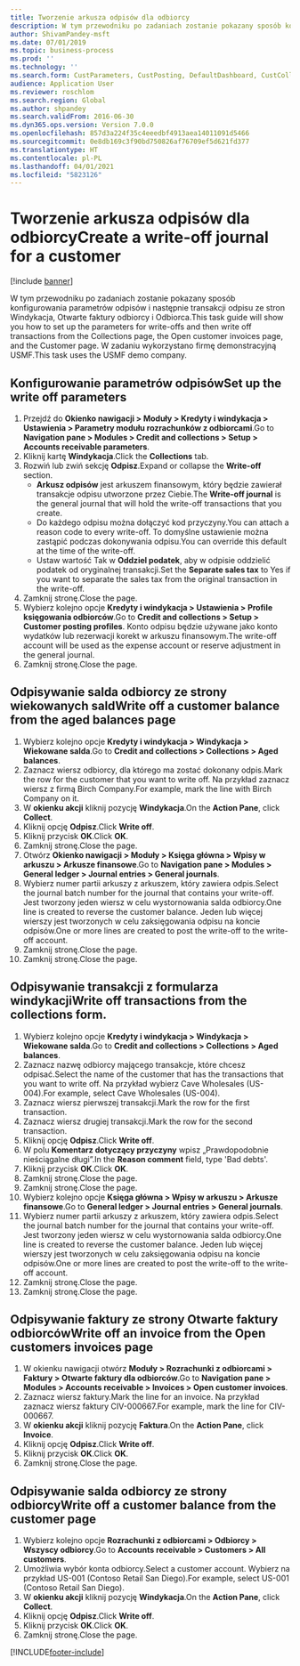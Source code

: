 ```yaml
---
title: Tworzenie arkusza odpisów dla odbiorcy
description: W tym przewodniku po zadaniach zostanie pokazany sposób konfigurowania parametrów odpisów i następnie transakcji odpisu ze stron Windykacja, Otwarte faktury odbiorcy i Odbiorca.
author: ShivamPandey-msft
ms.date: 07/01/2019
ms.topic: business-process
ms.prod: ''
ms.technology: ''
ms.search.form: CustParameters, CustPosting, DefaultDashboard, CustCollectionsPoolsListPage, CustWriteOff, LedgerJournalTable, LedgerJournalTransDaily, CustCollections, CustOpenInvoicesListPage, CustTable
audience: Application User
ms.reviewer: roschlom
ms.search.region: Global
ms.author: shpandey
ms.search.validFrom: 2016-06-30
ms.dyn365.ops.version: Version 7.0.0
ms.openlocfilehash: 857d3a224f35c4eeedbf4913aea14011091d5466
ms.sourcegitcommit: 0e8db169c3f90bd750826af76709ef5d621fd377
ms.translationtype: HT
ms.contentlocale: pl-PL
ms.lasthandoff: 04/01/2021
ms.locfileid: "5823126"
---
```

# <a name="create-a-write-off-journal-for-a-customer"></a><span data-ttu-id="a3be3-103">Tworzenie arkusza odpisów dla odbiorcy</span><span class="sxs-lookup"><span data-stu-id="a3be3-103">Create a write-off journal for a customer</span></span>

[!include [banner](../../includes/banner.md)]

<span data-ttu-id="a3be3-104">W tym przewodniku po zadaniach zostanie pokazany sposób konfigurowania parametrów odpisów i następnie transakcji odpisu ze stron Windykacja, Otwarte faktury odbiorcy i Odbiorca.</span><span class="sxs-lookup"><span data-stu-id="a3be3-104">This task guide will show you how to set up the parameters for write-offs and then write off transactions from the Collections page, the Open customer invoices page, and the Customer page.</span></span> <span data-ttu-id="a3be3-105">W zadaniu wykorzystano firmę demonstracyjną USMF.</span><span class="sxs-lookup"><span data-stu-id="a3be3-105">This task uses the USMF demo company.</span></span>


## <a name="set-up-the-write-off-parameters"></a><span data-ttu-id="a3be3-106">Konfigurowanie parametrów odpisów</span><span class="sxs-lookup"><span data-stu-id="a3be3-106">Set up the write off parameters</span></span>
1. <span data-ttu-id="a3be3-107">Przejdź do **Okienko nawigacji > Moduły > Kredyty i windykacja > Ustawienia > Parametry modułu rozrachunków z odbiorcami**.</span><span class="sxs-lookup"><span data-stu-id="a3be3-107">Go to **Navigation pane > Modules > Credit and collections > Setup > Accounts receivable parameters**.</span></span>
2. <span data-ttu-id="a3be3-108">Kliknij kartę **Windykacja**.</span><span class="sxs-lookup"><span data-stu-id="a3be3-108">Click the **Collections** tab.</span></span>
3. <span data-ttu-id="a3be3-109">Rozwiń lub zwiń sekcję **Odpisz**.</span><span class="sxs-lookup"><span data-stu-id="a3be3-109">Expand or collapse the **Write-off** section.</span></span>
    - <span data-ttu-id="a3be3-110">**Arkusz odpisów** jest arkuszem finansowym, który będzie zawierał transakcje odpisu utworzone przez Ciebie.</span><span class="sxs-lookup"><span data-stu-id="a3be3-110">The **Write-off journal** is the general journal that will hold the write-off transactions that you create.</span></span>  
    - <span data-ttu-id="a3be3-111">Do każdego odpisu można dołączyć kod przyczyny.</span><span class="sxs-lookup"><span data-stu-id="a3be3-111">You can attach a reason code to every write-off.</span></span> <span data-ttu-id="a3be3-112">To domyślne ustawienie można zastąpić podczas dokonywania odpisu.</span><span class="sxs-lookup"><span data-stu-id="a3be3-112">You can override this default at the time of the write-off.</span></span>  
    - <span data-ttu-id="a3be3-113">Ustaw wartość Tak w **Oddziel podatek**, aby w odpisie oddzielić podatek od oryginalnej transakcji.</span><span class="sxs-lookup"><span data-stu-id="a3be3-113">Set the **Separate sales tax** to Yes if you want to separate the sales tax from the original transaction in the write-off.</span></span>  
4. <span data-ttu-id="a3be3-114">Zamknij stronę.</span><span class="sxs-lookup"><span data-stu-id="a3be3-114">Close the page.</span></span>
5. <span data-ttu-id="a3be3-115">Wybierz kolejno opcje **Kredyty i windykacja > Ustawienia > Profile księgowania odbiorców**.</span><span class="sxs-lookup"><span data-stu-id="a3be3-115">Go to **Credit and collections > Setup > Customer posting profiles**.</span></span> <span data-ttu-id="a3be3-116">Konto odpisu będzie używane jako konto wydatków lub rezerwacji korekt w arkuszu finansowym.</span><span class="sxs-lookup"><span data-stu-id="a3be3-116">The write-off account will be used as the expense account or reserve adjustment in the general journal.</span></span>
6. <span data-ttu-id="a3be3-117">Zamknij stronę.</span><span class="sxs-lookup"><span data-stu-id="a3be3-117">Close the page.</span></span>

## <a name="write-off-a-customer-balance-from-the-aged-balances-page"></a><span data-ttu-id="a3be3-118">Odpisywanie salda odbiorcy ze strony wiekowanych sald</span><span class="sxs-lookup"><span data-stu-id="a3be3-118">Write off a customer balance from the aged balances page</span></span>
1. <span data-ttu-id="a3be3-119">Wybierz kolejno opcje **Kredyty i windykacja > Windykacja > Wiekowane salda**.</span><span class="sxs-lookup"><span data-stu-id="a3be3-119">Go to **Credit and collections > Collections > Aged balances**.</span></span>
2. <span data-ttu-id="a3be3-120">Zaznacz wiersz odbiorcy, dla którego ma zostać dokonany odpis.</span><span class="sxs-lookup"><span data-stu-id="a3be3-120">Mark the row for the customer that you want to write off.</span></span> <span data-ttu-id="a3be3-121">Na przykład zaznacz wiersz z firmą Birch Company.</span><span class="sxs-lookup"><span data-stu-id="a3be3-121">For example, mark the line with Birch Company on it.</span></span>
3. <span data-ttu-id="a3be3-122">W **okienku akcji** kliknij pozycję **Windykacja**.</span><span class="sxs-lookup"><span data-stu-id="a3be3-122">On the **Action Pane**, click **Collect**.</span></span>
4. <span data-ttu-id="a3be3-123">Kliknij opcję **Odpisz**.</span><span class="sxs-lookup"><span data-stu-id="a3be3-123">Click **Write off**.</span></span>
5. <span data-ttu-id="a3be3-124">Kliknij przycisk **OK**.</span><span class="sxs-lookup"><span data-stu-id="a3be3-124">Click **OK**.</span></span>
6. <span data-ttu-id="a3be3-125">Zamknij stronę.</span><span class="sxs-lookup"><span data-stu-id="a3be3-125">Close the page.</span></span>
7. <span data-ttu-id="a3be3-126">Otwórz **Okienko nawigacji > Moduły > Księga główna > Wpisy w arkuszu > Arkusze finansowe**.</span><span class="sxs-lookup"><span data-stu-id="a3be3-126">Go to **Navigation pane > Modules > General ledger > Journal entries > General journals**.</span></span>
8. <span data-ttu-id="a3be3-127">Wybierz numer partii arkuszy z arkuszem, który zawiera odpis.</span><span class="sxs-lookup"><span data-stu-id="a3be3-127">Select the journal batch number for the journal that contains your write-off.</span></span> <span data-ttu-id="a3be3-128">Jest tworzony jeden wiersz w celu wystornowania salda odbiorcy.</span><span class="sxs-lookup"><span data-stu-id="a3be3-128">One line is created to reverse the customer balance.</span></span> <span data-ttu-id="a3be3-129">Jeden lub więcej wierszy jest tworzonych w celu zaksięgowania odpisu na koncie odpisów.</span><span class="sxs-lookup"><span data-stu-id="a3be3-129">One or more lines are created to post the write-off to the write-off account.</span></span>  
9. <span data-ttu-id="a3be3-130">Zamknij stronę.</span><span class="sxs-lookup"><span data-stu-id="a3be3-130">Close the page.</span></span>
10. <span data-ttu-id="a3be3-131">Zamknij stronę.</span><span class="sxs-lookup"><span data-stu-id="a3be3-131">Close the page.</span></span>

## <a name="write-off-transactions-from-the-collections-form"></a><span data-ttu-id="a3be3-132">Odpisywanie transakcji z formularza windykacji</span><span class="sxs-lookup"><span data-stu-id="a3be3-132">Write off transactions from the collections form.</span></span>
1. <span data-ttu-id="a3be3-133">Wybierz kolejno opcje **Kredyty i windykacja > Windykacja > Wiekowane salda**.</span><span class="sxs-lookup"><span data-stu-id="a3be3-133">Go to **Credit and collections > Collections > Aged balances**.</span></span>
2. <span data-ttu-id="a3be3-134">Zaznacz nazwę odbiorcy mającego transakcje, które chcesz odpisać.</span><span class="sxs-lookup"><span data-stu-id="a3be3-134">Select the name of the customer that has the transactions that you want to write off.</span></span> <span data-ttu-id="a3be3-135">Na przykład wybierz Cave Wholesales (US-004).</span><span class="sxs-lookup"><span data-stu-id="a3be3-135">For example, select Cave Wholesales (US-004).</span></span>
3. <span data-ttu-id="a3be3-136">Zaznacz wiersz pierwszej transakcji.</span><span class="sxs-lookup"><span data-stu-id="a3be3-136">Mark the row for the first transaction.</span></span>
4. <span data-ttu-id="a3be3-137">Zaznacz wiersz drugiej transakcji.</span><span class="sxs-lookup"><span data-stu-id="a3be3-137">Mark the row for the second transaction.</span></span>
5. <span data-ttu-id="a3be3-138">Kliknij opcję **Odpisz**.</span><span class="sxs-lookup"><span data-stu-id="a3be3-138">Click **Write off**.</span></span>
6. <span data-ttu-id="a3be3-139">W polu **Komentarz dotyczący przyczyny** wpisz „Prawdopodobnie nieściągalne długi”.</span><span class="sxs-lookup"><span data-stu-id="a3be3-139">In the **Reason comment** field, type 'Bad debts'.</span></span>
7. <span data-ttu-id="a3be3-140">Kliknij przycisk **OK**.</span><span class="sxs-lookup"><span data-stu-id="a3be3-140">Click **OK**.</span></span>
8. <span data-ttu-id="a3be3-141">Zamknij stronę.</span><span class="sxs-lookup"><span data-stu-id="a3be3-141">Close the page.</span></span>
9. <span data-ttu-id="a3be3-142">Zamknij stronę.</span><span class="sxs-lookup"><span data-stu-id="a3be3-142">Close the page.</span></span>
10. <span data-ttu-id="a3be3-143">Wybierz kolejno opcje **Księga główna > Wpisy w arkuszu > Arkusze finansowe**.</span><span class="sxs-lookup"><span data-stu-id="a3be3-143">Go to **General ledger > Journal entries > General journals**.</span></span>
11. <span data-ttu-id="a3be3-144">Wybierz numer partii arkuszy z arkuszem, który zawiera odpis.</span><span class="sxs-lookup"><span data-stu-id="a3be3-144">Select the journal batch number for the journal that contains your write-off.</span></span> <span data-ttu-id="a3be3-145">Jest tworzony jeden wiersz w celu wystornowania salda odbiorcy.</span><span class="sxs-lookup"><span data-stu-id="a3be3-145">One line is created to reverse the customer balance.</span></span> <span data-ttu-id="a3be3-146">Jeden lub więcej wierszy jest tworzonych w celu zaksięgowania odpisu na koncie odpisów.</span><span class="sxs-lookup"><span data-stu-id="a3be3-146">One or more lines are created to post the write-off to the write-off account.</span></span>  
12. <span data-ttu-id="a3be3-147">Zamknij stronę.</span><span class="sxs-lookup"><span data-stu-id="a3be3-147">Close the page.</span></span>
13. <span data-ttu-id="a3be3-148">Zamknij stronę.</span><span class="sxs-lookup"><span data-stu-id="a3be3-148">Close the page.</span></span>

## <a name="write-off-an-invoice-from-the-open-customers-invoices-page"></a><span data-ttu-id="a3be3-149">Odpisywanie faktury ze strony Otwarte faktury odbiorców</span><span class="sxs-lookup"><span data-stu-id="a3be3-149">Write off an invoice from the Open customers invoices page</span></span>
1. <span data-ttu-id="a3be3-150">W okienku nawigacji otwórz **Moduły > Rozrachunki z odbiorcami > Faktury > Otwarte faktury dla odbiorców**.</span><span class="sxs-lookup"><span data-stu-id="a3be3-150">Go to **Navigation pane > Modules > Accounts receivable > Invoices > Open customer invoices**.</span></span>
2. <span data-ttu-id="a3be3-151">Zaznacz wiersz faktury.</span><span class="sxs-lookup"><span data-stu-id="a3be3-151">Mark the line for an invoice.</span></span> <span data-ttu-id="a3be3-152">Na przykład zaznacz wiersz faktury CIV-000667.</span><span class="sxs-lookup"><span data-stu-id="a3be3-152">For example, mark the line for CIV-000667.</span></span>
3. <span data-ttu-id="a3be3-153">W **okienku akcji** kliknij pozycję **Faktura**.</span><span class="sxs-lookup"><span data-stu-id="a3be3-153">On the **Action Pane**, click **Invoice**.</span></span>
4. <span data-ttu-id="a3be3-154">Kliknij opcję **Odpisz**.</span><span class="sxs-lookup"><span data-stu-id="a3be3-154">Click **Write off**.</span></span>
5. <span data-ttu-id="a3be3-155">Kliknij przycisk **OK**.</span><span class="sxs-lookup"><span data-stu-id="a3be3-155">Click **OK**.</span></span>
6. <span data-ttu-id="a3be3-156">Zamknij stronę.</span><span class="sxs-lookup"><span data-stu-id="a3be3-156">Close the page.</span></span>

## <a name="write-off-a-customer-balance-from-the-customer-page"></a><span data-ttu-id="a3be3-157">Odpisywanie salda odbiorcy ze strony odbiorcy</span><span class="sxs-lookup"><span data-stu-id="a3be3-157">Write off a customer balance from the customer page</span></span>
1. <span data-ttu-id="a3be3-158">Wybierz kolejno opcje **Rozrachunki z odbiorcami > Odbiorcy > Wszyscy odbiorcy**.</span><span class="sxs-lookup"><span data-stu-id="a3be3-158">Go to **Accounts receivable > Customers > All customers**.</span></span>
2. <span data-ttu-id="a3be3-159">Umożliwia wybór konta odbiorcy.</span><span class="sxs-lookup"><span data-stu-id="a3be3-159">Select a customer account.</span></span> <span data-ttu-id="a3be3-160">Wybierz na przykład US-001 (Contoso Retail San Diego).</span><span class="sxs-lookup"><span data-stu-id="a3be3-160">For example, select US-001 (Contoso Retail San Diego).</span></span>
3. <span data-ttu-id="a3be3-161">W **okienku akcji** kliknij pozycję **Windykacja**.</span><span class="sxs-lookup"><span data-stu-id="a3be3-161">On the **Action Pane**, click **Collect**.</span></span>
4. <span data-ttu-id="a3be3-162">Kliknij opcję **Odpisz**.</span><span class="sxs-lookup"><span data-stu-id="a3be3-162">Click **Write off**.</span></span>
5. <span data-ttu-id="a3be3-163">Kliknij przycisk **OK**.</span><span class="sxs-lookup"><span data-stu-id="a3be3-163">Click **OK**.</span></span>
6. <span data-ttu-id="a3be3-164">Zamknij stronę.</span><span class="sxs-lookup"><span data-stu-id="a3be3-164">Close the page.</span></span>



[!INCLUDE[footer-include](../../../includes/footer-banner.md)]